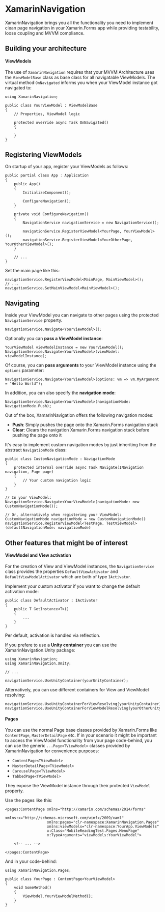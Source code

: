 # XamarinNavigation

XamarinNavigation brings you all the functionality you need to implement clean page navigation in your Xamarin.Forms app while providing testability, loose coupling and MVVM compliance.

## Building your architecture

#### ViewModels

The use of `XamarinNavigation` requires that your MVVM Architecture uses the `ViewModelBase` class as base class for all navigatable ViewModels. The virtual method `OnNavigated` informs you when your ViewModel instance got navigated to:

```
using XamarinNavigation;

public class YourViewModel : ViewModelBase
{
    // Properties, ViewModel logic
    
    protected override async Task OnNavigated()
    {
    
    }
}
```

## Registering ViewModels

On startup of your app, register your ViewModels as follows:

```
public partial class App : Application
{
    public App()
    {
        InitializeComponent();
        
        ConfigureNavigation();
    }
    
    private void ConfigureNavigation()
    {
        NavigationService navigationService = new NavigationService();
        
        navigationService.RegisterViewModel<YourPage, YourViewModel>();
        navigationService.RegisterViewModel<YourOtherPage, YourOtherViewModel>();
    }
    
    // ...
}
```

Set the main page like this:

```
navigationService.RegisterViewModel<MainPage, MainViewModel>();
// ...
navigationService.SetMainViewModel<MainViewModel>();
```

## Navigating

Inside your ViewModel you can navigate to other pages using the protected `NavigationService` property.

```
NavigationService.Navigate<YourViewModel>();
```

Optionally you can **pass a ViewModel instance**:

```
YourViewModel viewModelInstance = new YourViewModel();
NavigationService.Navigate<YourViewModel>(viewModel: viewModelInstance);
```

Of course, you can **pass arguments** to your ViewModel instance using the `options` parameter:

```
NavigationService.Navigate<YourViewModel>(options: vm => vm.MyArgument = "Hello World");
```

In addition, you can also specify the **navigation mode**:

```
NavigationService.Navigate<YourViewModel>(navigationMode: NavigationMode.Push);
```

Out of the box, XamarinNavigation offers the following navigation modes:
 * **Push**: Simply pushes the page onto the Xamarin.Forms navigation stack
 * **Clear**: Clears the navigation Xamarin.Forms navigation stack before pushing the page onto it

It's easy to implement custom navigation modes by just inheriting from the abstract `NavigationMode` class:

```
public class CustomNavigationMode : NavigationMode
{
    protected internal override async Task Navigate(INavigation navigation, Page page)
    {
        // Your custom navigation logic
    }
}

// In your ViewModel:
NavigationService.Navigate<YourViewModel>(navigationMode: new CustomNavigationMode());

// Or, alternatively when registering your ViewModel:
CustomNavigationMode navigationMode = new CustomNavigationMode()
navigationService.RegisterViewModel<TestPage, TestViewModel>(defaultNavigationMode: navigationMode)

```

## Other features that might be of interest

#### ViewModel and View activation

For the creation of View and ViewModel instances, the `NavigationService` class provides the properties `DefaultViewActivator` and `DefaultViewModelActivator` which are both of type `IActivator`.

Implement your custom activator if you want to change the default activation mode:

```
public class DefaultActivator : IActivator
{
    public T GetInstance<T>()
    {
        ...
    }
}
```

Per default, activation is handled via reflection.

If you prefere to use a **Unity container** you can use the XamarinNavigation.Unity package:

```
using XamarinNavigation;
using XamarinNavigation.Unity;

// ...

navigationService.UseUnityContainer(yourUnityContainer);

```

Alternatively, you can use different containers for View and ViewModel resolving:

```
navigationService.UseUnityContainerForViewResolving(yourUnityContainer);
navigationService.UseUnityContainerForViewModelResolving(yourOtherUnityContainer);
```

#### Pages

You can use the normal Page base classes provided by Xamarin.Forms like `ContentPage`, `MasterDetailPage` etc.
If in your scenario it might be important to access the ViewModel functionality from your page code-behind, you can use the generic `...Page<TViewModel>` classes provided by XamarinNavigation for convenience purposes:
 * `ContentPage<TViewModel>`
 * `MasterDetailPage<TViewModel>`
 * `CarouselPage<TViewModel>`
 * `TabbedPage<TViewModel>`
 
They expose the ViewModel instance through their protected `ViewModel` property.

Use the pages like this:

```
<pages:ContentPage xmlns="http://xamarin.com/schemas/2014/forms"
                   xmlns:x="http://schemas.microsoft.com/winfx/2009/xaml"
                   xmlns:pages="clr-namespace:XamarinNavigation.Pages"
                   xmlns:viewModels="clr-namespace:YourApp.ViewModels"
                   x:Class="MobileReadingTest.Pages.MenuPage"
                   x:TypeArguments="viewModels:YourViewModel">
                   
    <!-- ... -->
    
</pages:ContentPage>
```

And in your code-behind:

```
using XamarinNavigation.Pages;

public class YourPage : ContentPage<YourViewModel>
{
    void SomeMethod()
    {
        ViewModel.YourViewModelMethod();
    }
}
```